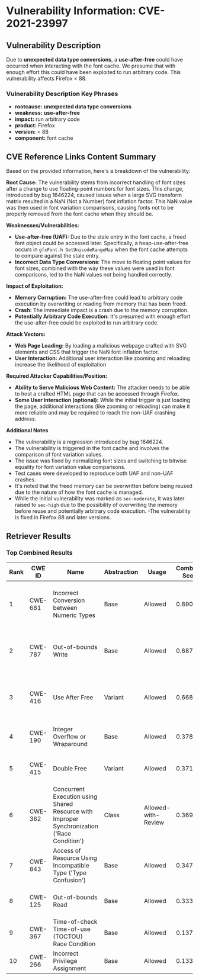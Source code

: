 # Vulnerability Information: CVE-2021-23997

## Vulnerability Description
Due to **unexpected data type conversions**, a **use-after-free** could have occurred when interacting with the font cache. We presume that with enough effort this could have been exploited to run arbitrary code. This vulnerability affects Firefox < 88.

### Vulnerability Description Key Phrases
- **rootcause:** **unexpected data type conversions**
- **weakness:** **use-after-free**
- **impact:** run arbitrary code
- **product:** Firefox
- **version:** < 88
- **component:** font cache

## CVE Reference Links Content Summary
Based on the provided information, here's a breakdown of the vulnerability:

**Root Cause:**
The vulnerability stems from incorrect handling of font sizes after a change to use floating-point numbers for font sizes. This change, introduced by bug 1646224, caused issues when a large SVG transform matrix resulted in a NaN (Not a Number) font inflation factor. This NaN value was then used in font variation comparisons, causing fonts not to be properly removed from the font cache when they should be.

**Weaknesses/Vulnerabilities:**
- **Use-after-free (UAF):** Due to the stale entry in the font cache, a freed font object could be accessed later. Specifically, a heap-use-after-free occurs in `gfxFont.h GetUnicodeRangeMap` when the font cache attempts to compare against the stale entry.
- **Incorrect Data Type Conversions**: The move to floating point values for font sizes, combined with the way these values were used in font comparisons, led to the NaN values not being handled correctly.

**Impact of Exploitation:**
- **Memory Corruption:** The use-after-free could lead to arbitrary code execution by overwriting or reading from memory that has been freed.
- **Crash:** The immediate impact is a crash due to the memory corruption.
- **Potentially Arbitrary Code Execution:** It's presumed with enough effort the use-after-free could be exploited to run arbitrary code.

**Attack Vectors:**
- **Web Page Loading:** By loading a malicious webpage crafted with SVG elements and CSS that trigger the NaN font inflation factor.
- **User Interaction:** Additional user interaction like zooming and reloading increase the likelihood of exploitation

**Required Attacker Capabilities/Position:**
- **Ability to Serve Malicious Web Content:** The attacker needs to be able to host a crafted HTML page that can be accessed through Firefox.
- **Some User Interaction (optional):** While the initial trigger is just loading the page, additional interactions (like zooming or reloading) can make it more reliable and may be required to reach the non-UAF crashing address.

**Additional Notes**
- The vulnerability is a regression introduced by bug 1646224.
- The vulnerability is triggered in the font cache and involves the comparison of font variation values.
- The issue was fixed by normalizing font sizes and switching to bitwise equality for font variation value comparisons.
- Test cases were developed to reproduce both UAF and non-UAF crashes.
- It's noted that the freed memory can be overwritten before being reused due to the nature of how the font cache is managed.
- While the initial vulnerability was marked as `sec-moderate`, it was later raised to `sec-high` due to the possibility of overwriting the memory before reuse and potentially arbitrary code execution.
-The vulnerability is fixed in Firefox 88 and later versions.

## Retriever Results

### Top Combined Results

| Rank | CWE ID | Name | Abstraction | Usage | Combined Score | Retrievers | Individual Scores |
|------|--------|------|-------------|-------|---------------|------------|-------------------|
| 1 | CWE-681 | Incorrect Conversion between Numeric Types | Base | Allowed | 0.8902 | dense, sparse, graph | dense: 0.543, sparse: 0.456, graph: 1.000 |
| 2 | CWE-787 | Out-of-bounds Write | Base | Allowed | 0.6877 | dense, sparse, graph | dense: 0.541, sparse: 0.345, graph: 0.614 |
| 3 | CWE-416 | Use After Free | Variant | Allowed | 0.6684 | dense, sparse, graph | dense: 0.577, sparse: 0.272, graph: 0.783 |
| 4 | CWE-190 | Integer Overflow or Wraparound | Base | Allowed | 0.3784 | dense, sparse | dense: 0.502, sparse: 0.222 |
| 5 | CWE-415 | Double Free | Variant | Allowed | 0.3714 | dense, sparse | dense: 0.517, sparse: 0.251 |
| 6 | CWE-362 | Concurrent Execution using Shared Resource with Improper Synchronization ('Race Condition') | Class | Allowed-with-Review | 0.3692 | dense, sparse, graph | dense: 0.501, sparse: 0.269, graph: 0.627 |
| 7 | CWE-843 | Access of Resource Using Incompatible Type ('Type Confusion') | Base | Allowed | 0.3474 | dense, sparse | dense: 0.534, sparse: 0.140 |
| 8 | CWE-125 | Out-of-bounds Read | Base | Allowed | 0.3337 | dense, sparse | dense: 0.512, sparse: 0.135 |
| 9 | CWE-367 | Time-of-check Time-of-use (TOCTOU) Race Condition | Base | Allowed | 0.1378 | sparse | sparse: 0.241 |
| 10 | CWE-266 | Incorrect Privilege Assignment | Base | Allowed | 0.1332 | sparse | sparse: 0.233 |


